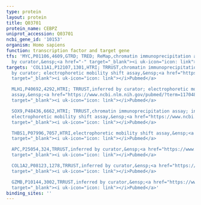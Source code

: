 ```yaml
---
type: protein
layout: protein
title: Q03701
protein_name: CEBPZ
uniprot_accession: Q03701
ncbi_gene_id: '10153'
organism: Homo sapiens
function: transcription factor and target gene
tfs: 'MYC,P01106,4609,GTRD; TRED; ReMap,chromatin immunoprecipitation assay; inferred
  by curator,&ensp;<a href="-" target="_blank"><i uk-icon="icon: link"></i>Pubmed</a>'
targets: 'COL11A1,P12107,1301,HTRI; TRRUST,chromatin immunoprecipitation assay; inferred
  by curator; electrophoretic mobility shift assay,&ensp;<a href="https://www.ncbi.nlm.nih.gov/pubmed/?term=12805369%5Buid%5D"
  target="_blank"><i uk-icon="icon: link"></i>Pubmed</a>

  MLH1,P40692,4292,HTRI; TRRUST,inferred by curator; electrophoretic mobility shift
  assay,&ensp;<a href="https://www.ncbi.nlm.nih.gov/pubmed/?term=11704838%5Buid%5D"
  target="_blank"><i uk-icon="icon: link"></i>Pubmed</a>

  SOX9,P48436,6662,HTRI; TRRUST,chromatin immunoprecipitation assay; inferred by curator;
  electrophoretic mobility shift assay,&ensp;<a href="https://www.ncbi.nlm.nih.gov/pubmed/?term=15908194%5Buid%5D"
  target="_blank"><i uk-icon="icon: link"></i>Pubmed</a>

  THBS1,P07996,7057,HTRI,electrophoretic mobility shift assay,&ensp;<a href="https://www.ncbi.nlm.nih.gov/pubmed/?term=18275041%5Buid%5D"
  target="_blank"><i uk-icon="icon: link"></i>Pubmed</a>

  APC,P25054,324,TRRUST,inferred by curator,&ensp;<a href="https://www.ncbi.nlm.nih.gov/pubmed/?term=15087381%5Buid%5D"
  target="_blank"><i uk-icon="icon: link"></i>Pubmed</a>

  COL1A2,P08123,1278,TRRUST,inferred by curator,&ensp;<a href="https://www.ncbi.nlm.nih.gov/pubmed/?term=8910550%5Buid%5D"
  target="_blank"><i uk-icon="icon: link"></i>Pubmed</a>

  GZMB,P10144,3002,TRRUST,inferred by curator,&ensp;<a href="https://www.ncbi.nlm.nih.gov/pubmed/?term=9857074%5Buid%5D"
  target="_blank"><i uk-icon="icon: link"></i>Pubmed</a>'
binding_sites: ''
---
```

